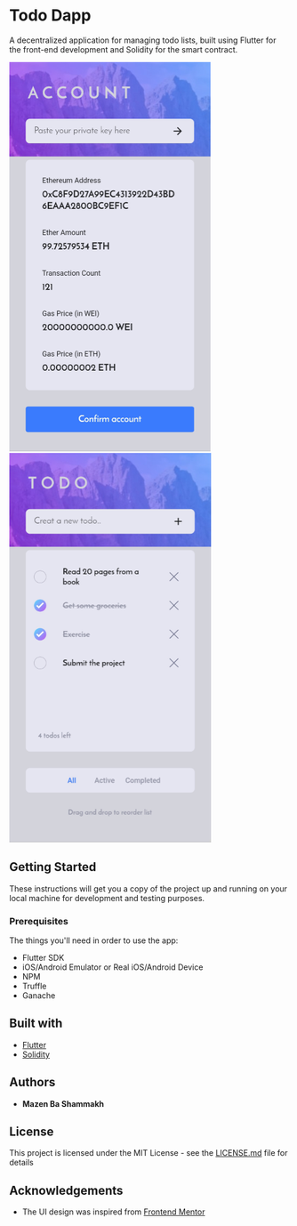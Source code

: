 
# Todo Dapp
A decentralized application for managing todo lists, built using Flutter for the front-end development and Solidity for the smart contract.

![Mobile UI Design - Auth Screen](https://github.com/MazenBaShammakh/Todo-Dapp/blob/main/assets/design/ui-auth-screen.png)
![Mobile UI Design - Todos Screen](https://github.com/MazenBaShammakh/Todo-Dapp/blob/main/assets/design/ui-todos-screen.png)

## Getting Started
These instructions will get you a copy of the project up and running on your local machine for development and testing purposes.

### Prerequisites
The things you'll need in order to use the app:
* Flutter SDK
* iOS/Android Emulator or Real iOS/Android Device
* NPM
* Truffle
* Ganache

## Built with
* [Flutter](https://www.flutter.dev)
* [Solidity](https://www.soliditylang.org/) 

## Authors
* **Mazen Ba Shammakh** 

## License
This project is licensed under the MIT License - see the [LICENSE.md](LICENSE.md) file for details

## Acknowledgements
* The UI design was inspired from [Frontend Mentor](https://www.frontendmentor.io/)
